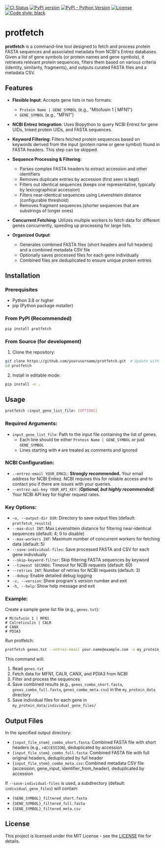 [![CI Status](https://github.com/aulyxair/protfetch/actions/workflows/ci.yml/badge.svg)](https://github.com/aulyxair/protfetch/actions/workflows/ci.yml)
[![PyPI version](https://img.shields.io/pypi/v/protfetch.svg)](https://pypi.org/project/protfetch/)
[![PyPI - Python Version](https://img.shields.io/pypi/pyversions/protfetch.svg)](https://pypi.org/project/protfetch/)
[![License](https://img.shields.io/pypi/l/protfetch.svg)](https://github.com/yourusername/protfetch/blob/main/LICENSE)
[![Code style: black](https://img.shields.io/badge/code%20style-black-000000.svg)](https://github.com/psf/black)

# protfetch

**protfetch** is a command-line tool designed to fetch and process protein FASTA sequences and associated metadata from NCBI's Entrez databases. Given a list of gene symbols (or protein names and gene symbols), it retrieves relevant protein sequences, filters them based on various criteria (identity, similarity, fragments), and outputs curated FASTA files and a metadata CSV.

## Features

- **Flexible Input**: Accepts gene lists in two formats:
  - `Protein Name | GENE_SYMBOL` (e.g., "Mitofusin 1 | MFN1")
  - `GENE_SYMBOL` (e.g., "MFN1")

- **NCBI Entrez Integration**: Uses Biopython to query NCBI Entrez for gene UIDs, linked protein UIDs, and FASTA sequences.

- **Keyword Filtering**: Filters fetched protein sequences based on keywords derived from the input (protein name or gene symbol) found in FASTA headers. This step can be skipped.

- **Sequence Processing & Filtering**:
  - Parses complex FASTA headers to extract accession and other identifiers
  - Removes duplicate entries by accession (first seen is kept)
  - Filters out identical sequences (keeps one representative, typically by lexicographical accession)
  - Filters near-identical sequences using Levenshtein distance (configurable threshold)
  - Removes fragment sequences (shorter sequences that are substrings of longer ones)

- **Concurrent Fetching**: Utilizes multiple workers to fetch data for different genes concurrently, speeding up processing for large lists.

- **Organized Output**:
  - Generates combined FASTA files (short headers and full headers) and a combined metadata CSV file
  - Optionally saves processed files for each gene individually
  - Combined files are deduplicated to ensure unique protein entries

## Installation

### Prerequisites
- Python 3.8 or higher
- pip (Python package installer)

### From PyPI (Recommended)
```bash
pip install protfetch
```
### From Source (for development)
1. Clone the repository:
```bash
git clone https://github.com/yourusername/protfetch.git  # Update with your repo URL
cd protfetch
```

2. Install in editable mode:
```bash
pip install -e .
```

## Usage

```bash
protfetch <input_gene_list_file> [OPTIONS]
```

### Required Arguments:
- `input_gene_list_file`: Path to the input file containing the list of genes.
  - Each line should be either `Protein Name | GENE_SYMBOL` or just `GENE_SYMBOL`
  - Lines starting with `#` are treated as comments and ignored

### NCBI Configuration:
- `--entrez-email YOUR_EMAIL`: **Strongly recommended.** Your email address for NCBI Entrez. NCBI requires this for reliable access and to contact you if there are issues with your queries.
- `--entrez-api-key YOUR_API_KEY`: *(**Optional, but highly recommended**)* Your NCBI API key for higher request rates.

### Key Options:
- `-o, --output-dir DIR`: Directory to save output files (default: `protfetch_results`)
- `--max-dist INT`: Max Levenshtein distance for filtering near-identical sequences (default: 4; 0 to disable)
- `--max-workers INT`: Maximum number of concurrent workers for fetching data (default: 5)
- `--save-individual-files`: Save processed FASTA and CSV for each gene individually
- `--skip-keyword-filter`: Skip filtering FASTA sequences by keyword
- `--timeout SECONDS`: Timeout for NCBI requests (default: 60)
- `--retries INT`: Number of retries for NCBI requests (default: 3)
- `--debug`: Enable detailed debug logging
- `-v, --version`: Show program's version number and exit
- `-h, --help`: Show help message and exit

### Example:

Create a sample gene list file (e.g., `genes.txt`):
```
# Mitofusin 1 | MFN1
# Calreticulin | CALR
# CANX
# PDIA3
```

Run protfetch:
```bash
protfetch genes.txt --entrez-email your.name@example.com -o my_protein_data --save-individual-files
```

This command will:
1. Read `genes.txt`
2. Fetch data for MFN1, CALR, CANX, and PDIA3 from NCBI
3. Filter and process the sequences
4. Save combined results (e.g., `genes_combo_short.fasta`, `genes_combo_full.fasta`, `genes_combo_meta.csv`) in the `my_protein_data` directory
5. Save individual files for each gene in `my_protein_data/individual_gene_files/`

## Output Files

In the specified output directory:

- `{input_file_stem}_combo_short.fasta`: Combined FASTA file with short headers (e.g., `>ACCESSION`), deduplicated by accession
- `{input_file_stem}_combo_full.fasta`: Combined FASTA file with full original headers, deduplicated by full header
- `{input_file_stem}_combo_meta.csv`: Combined metadata CSV file (accession, gene_input, identifier_from_header), deduplicated by accession

If `--save-individual-files` is used, a subdirectory (default: `individual_gene_files`) will contain:
- `{GENE_SYMBOL}_filtered_short.fasta`
- `{GENE_SYMBOL}_filtered_full.fasta`
- `{GENE_SYMBOL}_filtered_meta.csv`

## License

This project is licensed under the MIT License - see the [LICENSE](LICENSE) file for details.
